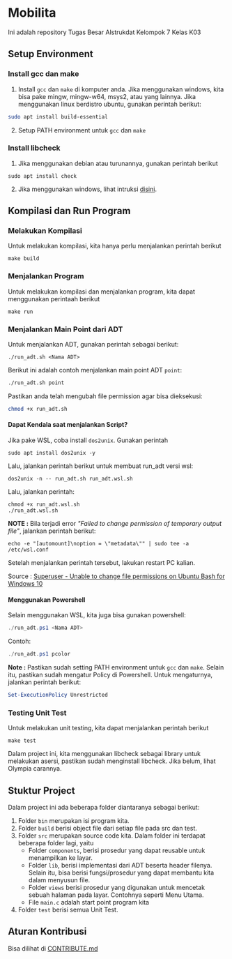 # Mobilita

Ini adalah repository Tugas Besar Alstrukdat Kelompok 7 Kelas K03

## Setup Environment

### Install gcc dan make

1. Install `gcc` dan `make` di komputer anda. Jika menggunakan windows, kita bisa pake mingw, mingw-w64, msys2, atau yang lainnya. Jika menggunakan linux berdistro ubuntu, gunakan perintah berikut:

```bash
sudo apt install build-essential
```

2. Setup PATH environment untuk `gcc` dan `make`

### Install libcheck

1. Jika menggunakan debian atau turunannya, gunakan perintah berikut

```shell
sudo apt install check
```

2. Jika menggunakan windows, lihat intruksi [disini](https://libcheck.github.io/check/web/install.html#mingwsource).

## Kompilasi dan Run Program

### Melakukan Kompilasi

Untuk melakukan kompilasi, kita hanya perlu menjalankan perintah berikut

```shell
make build
```

### Menjalankan Program

Untuk melakukan kompilasi dan menjalankan program, kita dapat menggunakan perintaah berikut

```shell
make run
```

### Menjalankan Main Point dari ADT

Untuk menjalankan ADT, gunakan perintah sebagai berikut:

```
./run_adt.sh <Nama ADT>
```

Berikut ini adalah contoh menjalankan main point ADT `point`:

```bash
./run_adt.sh point
```

Pastikan anda telah mengubah file permission agar bisa dieksekusi:

```bash
chmod +x run_adt.sh
```

#### Dapat Kendala saat menjalankan Script?

Jika pake WSL, coba install `dos2unix`. Gunakan perintah

```shell
sudo apt install dos2unix -y
```

Lalu, jalankan perintah berikut untuk membuat run_adt versi wsl:

```shell
dos2unix -n -- run_adt.sh run_adt.wsl.sh
```

Lalu, jalankan perintah:

```shell
chmod +x run_adt.wsl.sh
./run_adt.wsl.sh
```

**NOTE :** Bila terjadi error _"Failed to change permission of temporary output file"_, jalankan perintah berikut:

```shell
echo -e "[automount]\noption = \"metadata\"" | sudo tee -a /etc/wsl.conf
```

Setelah menjalankan perintah tersebut, lakukan restart PC kalian.

Source : [Superuser - Unable to change file permissions on Ubuntu Bash for Windows 10](https://superuser.com/questions/1323645/unable-to-change-file-permissions-on-ubuntu-bash-for-windows-10)

#### Menggunakan Powershell

Selain menggunakan WSL, kita juga bisa gunakan powershell:

```powershell
./run_adt.ps1 <Nama ADT>
```

Contoh:

```powershell
./run_adt.ps1 pcolor
```

**Note :** Pastikan sudah setting PATH environment untuk `gcc` dan `make`. Selain itu, pastikan sudah mengatur Policy di Powershell. Untuk mengaturnya, jalankan perintah berikut:

```powershell
Set-ExecutionPolicy Unrestricted
```

### Testing Unit Test

Untuk melakukan unit testing, kita dapat menjalankan perintah berikut

```shell
make test
```

Dalam project ini, kita menggunakan libcheck sebagai library untuk melakukan asersi, pastikan sudah menginstall libcheck. Jika belum, lihat Olympia carannya.

## Stuktur Project

Dalam project ini ada beberapa folder diantaranya sebagai berikut:

1. Folder `bin` merupakan isi program kita.
2. Folder `build` berisi object file dari setiap file pada src dan test.
3. Folder `src` merupakan source code kita. Dalam folder ini terdapat beberapa folder lagi, yaitu
   - Folder `components`, berisi prosedur yang dapat reusable untuk menampilkan ke layar.
   - Folder `lib`, berisi implementasi dari ADT beserta header filenya. Selain itu, bisa berisi fungsi/prosedur yang dapat membantu kita dalam menyusun file.
   - Folder `views` berisi prosedur yang digunakan untuk mencetak sebuah halaman pada layar. Contohnya seperti Menu Utama.
   - File `main.c` adalah start point program kita
4. Folder `test` berisi semua Unit Test.

## Aturan Kontribusi

Bisa dilihat di [CONTRIBUTE.md](CONTRIBUTE.md)
